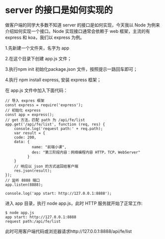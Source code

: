 # server 的接口是如何实现的
做客户端的同学大多数不知道 server 的接口是如何实现，今天我以 Node 为例来介绍如何实现一个接口。Node 实现接口通常会依赖于 web 框架，主流的有 express 和 koa，我们以 express 为例。

1.先新建一个文件夹，名字为 app

2.在这个目录下创建 app.js 文件；

3.执行npm init 初始化package.json 文件，按照提示一路回车即可；

4.执行 npm install express, 安装 express 框架；

在 app.js 文件中加入下面代码：

```
// 导入 expres 框架
const express = require('express');
// 初始化 express
const app = express();
// get 方法，匹配 path 为 /api/fe/list
app.get('/api/fe/list', function (req, res) {
    console.log('request path:' + req.path);
    var result = {
    code: 200,
    data: {
            name: "前端小课",
            des: "第三阶段内容：网络编程内容 HTTP，TCP，WebServer"
          }
    }
    // 响应以 json 的方式返回给客户端
    res.json(result);
});
// 监听 8888 端口
app.listen(8888);

console.log('app start: http://127.0.0.1:8888');
```

进入 app 目录，执行 node app.js，此时 HTTP 服务就开始了正常工作:

```
$ node app.js
app start: http://127.0.0.1:8888
request path:/api/fe/list
```

此时可用客户端代码或浏览器请求http://127.0.0.1:8888/api/fe/list